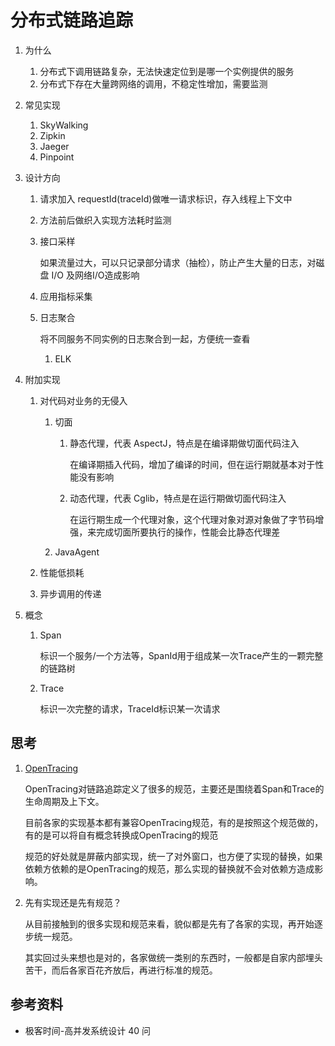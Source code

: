 # 分布式链路追踪

1. 为什么
   1. 分布式下调用链路复杂，无法快速定位到是哪一个实例提供的服务
   2. 分布式下存在大量跨网络的调用，不稳定性增加，需要监测

2. 常见实现
   1. SkyWalking
   2. Zipkin
   3. Jaeger
   4. Pinpoint

3. 设计方向

   1. 请求加入 requestId(traceId)做唯一请求标识，存入线程上下文中

   2. 方法前后做织入实现方法耗时监测

   3. 接口采样

      如果流量过大，可以只记录部分请求（抽检），防止产生大量的日志，对磁盘 I/O 及网络I/O造成影响

   3. 应用指标采集

   4. 日志聚合

      将不同服务不同实例的日志聚合到一起，方便统一查看

      1. ELK

4. 附加实现

   1. 对代码对业务的无侵入

      1. 切面

         1. 静态代理，代表 AspectJ，特点是在编译期做切面代码注入

            在编译期插入代码，增加了编译的时间，但在运行期就基本对于性能没有影响

         2. 动态代理，代表 Cglib，特点是在运行期做切面代码注入

            在运行期生成一个代理对象，这个代理对象对源对象做了字节码增强，来完成切面所要执行的操作，性能会比静态代理差

      2. JavaAgent

   2. 性能低损耗

   3. 异步调用的传递

5. 概念

   1. Span

      标识一个服务/一个方法等，SpanId用于组成某一次Trace产生的一颗完整的链路树

   2. Trace

      标识一次完整的请求，TraceId标识某一次请求


## 思考

1. [OpenTracing](https://opentracing.io/specification/)

   OpenTracing对链路追踪定义了很多的规范，主要还是围绕着Span和Trace的生命周期及上下文。

   目前各家的实现基本都有兼容OpenTracing规范，有的是按照这个规范做的，有的是可以将自有概念转换成OpenTracing的规范

   规范的好处就是屏蔽内部实现，统一了对外窗口，也方便了实现的替换，如果依赖方依赖的是OpenTracing的规范，那么实现的替换就不会对依赖方造成影响。

2. 先有实现还是先有规范？

   从目前接触到的很多实现和规范来看，貌似都是先有了各家的实现，再开始逐步统一规范。

   其实回过头来想也是对的，各家做统一类别的东西时，一般都是自家内部埋头苦干，而后各家百花齐放后，再进行标准的规范。

## 参考资料

* 极客时间-高并发系统设计 40 问 